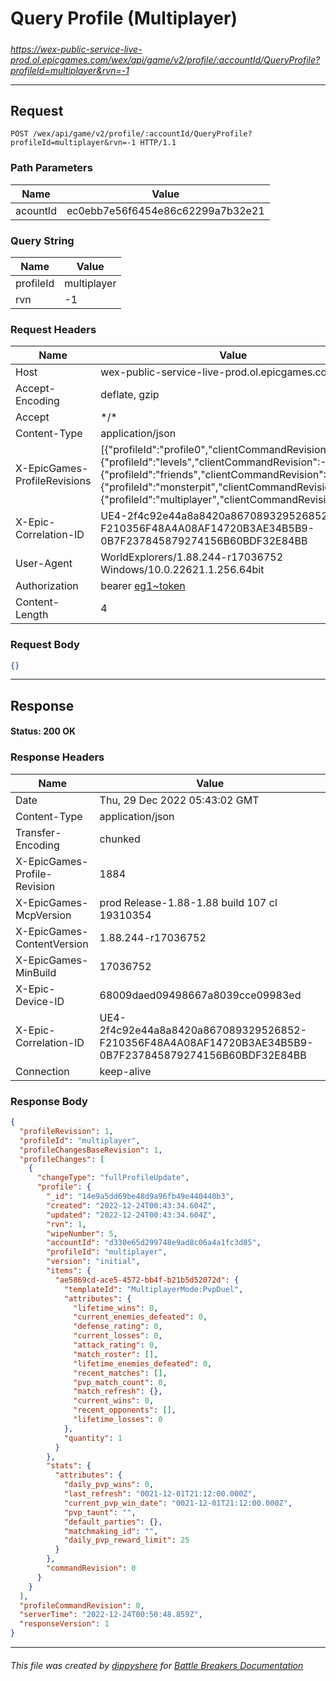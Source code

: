 # Query Profile (Multiplayer)

#####

*https://wex-public-service-live-prod.ol.epicgames.com/wex/api/game/v2/profile/:accountId/QueryProfile?profileId=multiplayer&rvn=-1*

___

## Request

```http
POST /wex/api/game/v2/profile/:accountId/QueryProfile?profileId=multiplayer&rvn=-1 HTTP/1.1
```

### Path Parameters

| Name     | Value                             |
|----------|-----------------------------------|
| acountId | ec0ebb7e56f6454e86c62299a7b32e21  |

### Query String

| Name      | Value       |
|-----------|-------------|
| profileId | multiplayer |
| rvn       | -1          |

### Request Headers

| Name                         | Value                                                                                                                                                                                                                                                                   |
|------------------------------|-------------------------------------------------------------------------------------------------------------------------------------------------------------------------------------------------------------------------------------------------------------------------|
| Host                         | wex-public-service-live-prod.ol.epicgames.com                                                                                                                                                                                                                           |
| Accept-Encoding              | deflate, gzip                                                                                                                                                                                                                                                           |
| Accept                       | \*/\*                                                                                                                                                                                                                                                                   |
| Content-Type                 | application/json                                                                                                                                                                                                                                                        |
| X-EpicGames-ProfileRevisions | [{"profileId":"profile0","clientCommandRevision":-1},{"profileId":"levels","clientCommandRevision":-1},{"profileId":"friends","clientCommandRevision":-1},{"profileId":"monsterpit","clientCommandRevision":-1},{"profileId":"multiplayer","clientCommandRevision":-1}] |
| X-Epic-Correlation-ID        | UE4-2f4c92e44a8a8420a867089329526852-F210356F48A4A08AF14720B3AE34B5B9-0B7F237845879274156B60BDF32E84BB                                                                                                                                                                  |
| User-Agent                   | WorldExplorers/1.88.244-r17036752 Windows/10.0.22621.1.256.64bit                                                                                                                                                                                                        |
| Authorization                | bearer [eg1~token](https://github.com/dippyshere/battle-breakers-documentation/blob/master/docs/common/tokens/eg1.md)                                                                                                                                                   |
| Content-Length               | 4                                                                                                                                                                                                                                                                       |

### Request Body

```json
{}
```

___

## Response

#### Status: 200 OK

### Response Headers

| Name                         | Value                                                                                                  |
|------------------------------|--------------------------------------------------------------------------------------------------------|
| Date                         | Thu, 29 Dec 2022 05:43:02 GMT                                                                          |
| Content-Type                 | application/json                                                                                       |
| Transfer-Encoding            | chunked                                                                                                |
| X-EpicGames-Profile-Revision | 1884                                                                                                   |
| X-EpicGames-McpVersion       | prod Release-1.88-1.88 build 107 cl 19310354                                                           |
| X-EpicGames-ContentVersion   | 1.88.244-r17036752                                                                                     |
| X-EpicGames-MinBuild         | 17036752                                                                                               |
| X-Epic-Device-ID             | 68009daed09498667a8039cce09983ed                                                                       |
| X-Epic-Correlation-ID        | UE4-2f4c92e44a8a8420a867089329526852-F210356F48A4A08AF14720B3AE34B5B9-0B7F237845879274156B60BDF32E84BB |
| Connection                   | keep-alive                                                                                             |

### Response Body

```json
{
  "profileRevision": 1,
  "profileId": "multiplayer",
  "profileChangesBaseRevision": 1,
  "profileChanges": [
    {
      "changeType": "fullProfileUpdate",
      "profile": {
        "_id": "14e9a5dd69be48d9a96fb49e440440b3",
        "created": "2022-12-24T00:43:34.604Z",
        "updated": "2022-12-24T00:43:34.604Z",
        "rvn": 1,
        "wipeNumber": 5,
        "accountId": "d330e65d299748e9ad8c06a4a1fc3d85",
        "profileId": "multiplayer",
        "version": "initial",
        "items": {
          "ae5869cd-ace5-4572-bb4f-b21b5d52072d": {
            "templateId": "MultiplayerMode:PvpDuel",
            "attributes": {
              "lifetime_wins": 0,
              "current_enemies_defeated": 0,
              "defense_rating": 0,
              "current_losses": 0,
              "attack_rating": 0,
              "match_roster": [],
              "lifetime_enemies_defeated": 0,
              "recent_matches": [],
              "pvp_match_count": 0,
              "match_refresh": {},
              "current_wins": 0,
              "recent_opponents": [],
              "lifetime_losses": 0
            },
            "quantity": 1
          }
        },
        "stats": {
          "attributes": {
            "daily_pvp_wins": 0,
            "last_refresh": "0021-12-01T21:12:00.000Z",
            "current_pvp_win_date": "0021-12-01T21:12:00.000Z",
            "pvp_taunt": "",
            "default_parties": {},
            "matchmaking_id": "",
            "daily_pvp_reward_limit": 25
          }
        },
        "commandRevision": 0
      }
    }
  ],
  "profileCommandRevision": 0,
  "serverTime": "2022-12-24T00:50:48.859Z",
  "responseVersion": 1
}
```

___

###### This file was created by [dippyshere](https://github.com/dippyshere) for [Battle Breakers Documentation](https://github.com/dippyshere/battle-breakers-documentation)

